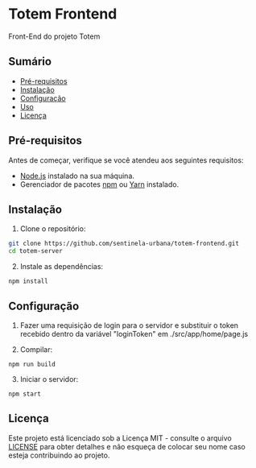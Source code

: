 # Totem Frontend

Front-End do projeto Totem

## Sumário
- [Pré-requisitos](#pré-requisitos)
- [Instalação](#instalação)
- [Configuração](#configuração)
- [Uso](#uso)
- [Licença](#licença)

## Pré-requisitos

Antes de começar, verifique se você atendeu aos seguintes requisitos:

- [Node.js](https://nodejs.org/) instalado na sua máquina.
- Gerenciador de pacotes [npm](https://www.npmjs.com/) ou [Yarn](https://yarnpkg.com/) instalado.

## Instalação

1. Clone o repositório:

```sh
git clone https://github.com/sentinela-urbana/totem-frontend.git
cd totem-server
```

2. Instale as dependências:

```
npm install
```

## Configuração

1. Fazer uma requisição de login para o servidor e substituir o token recebido dentro da variável "loginToken" em ./src/app/home/page.js

2. Compilar:

```
npm run build
```

3. Iniciar o servidor:

```
npm start
```

## Licença

Este projeto está licenciado sob a Licença MIT - consulte o arquivo [LICENSE](LICENSE) para obter detalhes e não esqueça de colocar seu nome caso esteja contribuindo ao projeto.
